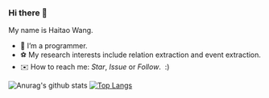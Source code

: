 ### Hi there 👋
My name is Haitao Wang.
- 👻 I’m a programmer. 
- ⚽ My research interests include relation extraction and event extraction.
- ✉️ How to reach me: *Star*, *Issue* or *Follow*.&nbsp; :)

![Anurag's github stats](https://github-readme-stats.vercel.app/api?username=onehaitao&show_icons=true)
[![Top Langs](https://github-readme-stats.vercel.app/api/top-langs/?username=onehaitao&layout=compact&langs_count=6)](https://github.com/anuraghazra/github-readme-stats)

<!--
**onehaitao/onehaitao** is a ✨ _special_ ✨ repository because its `README.md` (this file) appears on your GitHub profile.

Here are some ideas to get you started:

- 🔭 I’m currently working on ...
- 🌱 I’m currently learning ...
- 👯 I’m looking to collaborate on ...
- 🤔 I’m looking for help with ...
- 💬 Ask me about ...
- 📫 How to reach me: ...
- 😄 Pronouns: ...
- ⚡ Fun fact: ...
-->
